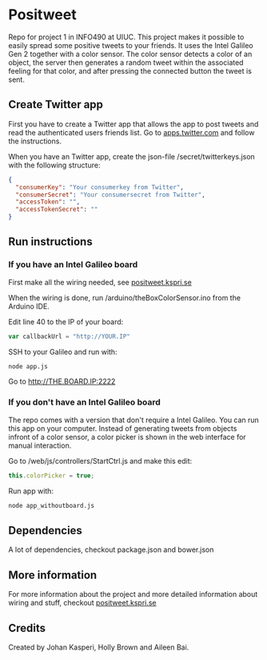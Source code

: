 # Positweet
Repo for project 1 in INFO490 at UIUC. This project makes it possible to easily spread some positive tweets to your friends. It uses the Intel Galileo Gen 2 together with a color sensor. The color sensor detects a color of an object, the server then generates a random tweet within the associated feeling for that color, and after pressing the connected button the tweet is sent.

## Create Twitter app

First you have to create a Twitter app that allows the app to post tweets and read the authenticated users friends list. Go to [apps.twitter.com](http://apps.twitter.com) and follow the instructions.

When you have an Twitter app, create the json-file /secret/twitterkeys.json with the following structure:
```json
{
  "consumerKey": "Your consumerkey from Twitter",
  "consumerSecret": "Your consumersecret from Twitter",
  "accessToken": "",
  "accessTokenSecret": ""
}
```

## Run instructions

### If you have an Intel Galileo board
First make all the wiring needed, see [positweet.kspri.se](http://positweet.kspri.se)

When the wiring is done, run /arduino/theBoxColorSensor.ino from the Arduino IDE.

Edit line 40 to the IP of your board:
```javascript
var callbackUrl = "http://YOUR.IP"
```
SSH to your Galileo and run with:
```bash
node app.js
```
Go to http://THE.BOARD.IP:2222

### If you don't have an Intel Galileo board
The repo comes with a version that don't require a Intel Galileo. You can run this app on your computer. Instead of generating tweets from objects infront of a color sensor, a color picker is shown in the web interface for manual interaction.

Go to /web/js/controllers/StartCtrl.js and make this edit:
```javascript
this.colorPicker = true;
```
Run app with:
```bash
node app_withoutboard.js
```

## Dependencies
A lot of dependencies, checkout package.json and bower.json

## More information
For more information about the project and more detailed information about wiring and stuff, checkout [positweet.kspri.se](http://positweet.kspri.se)

## Credits
Created by Johan Kasperi, Holly Brown and Aileen Bai.